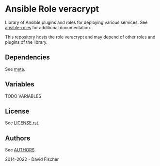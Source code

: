 # Ansible Role veracrypt

Library of Ansible plugins and roles for deploying various services.
See [ansible-roles](https://github.com/davidfischer-ch/ansible-roles) for additional documentation.

This repository hosts the role veracrypt and may depend of other roles and plugins of the library.

## Dependencies

See [meta](meta/main.yml).

## Variables

TODO VARIABLES

## License

See [LICENSE.rst](LICENSE.rst).

## Authors

See [AUTHORS](AUTHORS).

2014-2022 - David Fischer
